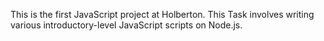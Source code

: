 This is the first JavaScript project at Holberton. This  Task involves writing various introductory-level JavaScript scripts on Node.js.
